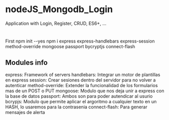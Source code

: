 # nodeJS_Mongodb_Login
Application with Login, Register, CRUD, ES6+, ...


#
First 
npm init --yes
npm i express express-handlebars express-session method-override mongoose passport bycryptjs connect-flash

## Modules info 
express: Framework of servers
    handlebars: Integrar un motor de plantillas en express
    session: Crear sesiones dentro del servidor para no volver a autenticar
method-override: Extender la funcionalidad de los formularios mas de un POST o PUT
mongoose: Modulo que nos deja unir a express con la base de datos
passport: Ambos son para poder autendicar al usurio
bcrypjs: Modulo que permite aplicar el argoritmo a cualquier texto en un HASH, lo usaremos para la contrasenia
connect-flash: Para generar mensajes de alerta